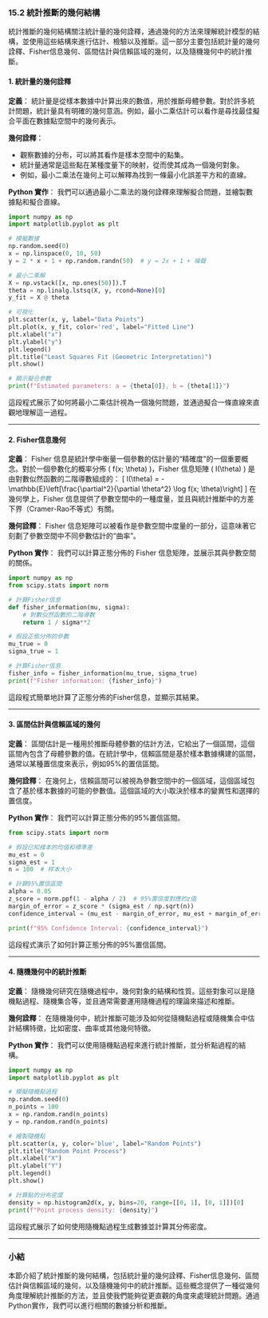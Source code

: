 ### 15.2 統計推斷的幾何結構

統計推斷的幾何結構關注統計量的幾何詮釋，通過幾何的方法來理解統計模型的結構，並使用這些結構來進行估計、檢驗以及推斷。這一部分主要包括統計量的幾何詮釋、Fisher信息幾何、區間估計與信賴區域的幾何，以及隨機幾何中的統計推斷。

#### 1. 統計量的幾何詮釋

**定義**：
統計量是從樣本數據中計算出來的數值，用於推斷母體參數。對於許多統計問題，統計量具有明確的幾何意涵。例如，最小二乘估計可以看作是尋找最佳擬合平面在數據點空間中的幾何表示。

**幾何詮釋**：
- 觀察數據的分布，可以將其看作是樣本空間中的點集。
- 統計量通常是這些點在某種度量下的映射，從而使其成為一個幾何對象。
- 例如，最小二乘法在幾何上可以解釋為找到一條最小化誤差平方和的直線。

**Python 實作**：
我們可以通過最小二乘法的幾何詮釋來理解擬合問題，並繪製數據點和擬合直線。

```python
import numpy as np
import matplotlib.pyplot as plt

# 模擬數據
np.random.seed(0)
x = np.linspace(0, 10, 50)
y = 2 * x + 1 + np.random.randn(50)  # y = 2x + 1 + 噪聲

# 最小二乘解
X = np.vstack([x, np.ones(50)]).T
theta = np.linalg.lstsq(X, y, rcond=None)[0]
y_fit = X @ theta

# 可視化
plt.scatter(x, y, label="Data Points")
plt.plot(x, y_fit, color='red', label="Fitted Line")
plt.xlabel("x")
plt.ylabel("y")
plt.legend()
plt.title("Least Squares Fit (Geometric Interpretation)")
plt.show()

# 顯示擬合參數
print(f"Estimated parameters: a = {theta[0]}, b = {theta[1]}")
```

這段程式展示了如何將最小二乘估計視為一個幾何問題，並通過擬合一條直線來直觀地理解這一過程。

---

#### 2. Fisher信息幾何

**定義**：
Fisher 信息是統計學中衡量一個參數的估計量的“精確度”的一個重要概念。對於一個參數化的概率分佈 \( f(x; \theta) \)，Fisher 信息矩陣 \( I(\theta) \) 是由對數似然函數的二階導數組成的：
\[
I(\theta) = -\mathbb{E}\left[\frac{\partial^2}{\partial \theta^2} \log f(x; \theta)\right]
\]
在幾何學上，Fisher 信息提供了參數空間中的一種度量，並且與統計推斷中的方差下界（Cramer-Rao不等式）有關。

**幾何詮釋**：
Fisher 信息矩陣可以被看作是參數空間中度量的一部分，這意味著它刻劃了參數空間中不同參數估計的“曲率”。

**Python 實作**：
我們可以計算正態分佈的 Fisher 信息矩陣，並展示其與參數空間的關係。

```python
import numpy as np
from scipy.stats import norm

# 計算Fisher信息
def fisher_information(mu, sigma):
    # 對數似然函數的二階導數
    return 1 / sigma**2

# 假設正態分佈的參數
mu_true = 0
sigma_true = 1

# 計算Fisher信息
fisher_info = fisher_information(mu_true, sigma_true)
print(f"Fisher information: {fisher_info}")
```

這段程式簡單地計算了正態分佈的Fisher信息，並顯示其結果。

---

#### 3. 區間估計與信賴區域的幾何

**定義**：
區間估計是一種用於推斷母體參數的估計方法，它給出了一個區間，這個區間內包含了母體參數的值。在統計學中，信賴區間是基於樣本數據構建的區間，通常以某種置信度來表示，例如95%的置信區間。

**幾何詮釋**：
在幾何上，信賴區間可以被視為參數空間中的一個區域，這個區域包含了基於樣本數據的可能的參數值。這個區域的大小取決於樣本的變異性和選擇的置信度。

**Python 實作**：
我們可以計算正態分佈的95%置信區間。

```python
from scipy.stats import norm

# 假設已知樣本的均值和標準差
mu_est = 0
sigma_est = 1
n = 100  # 样本大小

# 計算95%置信區間
alpha = 0.05
z_score = norm.ppf(1 - alpha / 2)  # 95%置信度對應的z值
margin_of_error = z_score * (sigma_est / np.sqrt(n))
confidence_interval = (mu_est - margin_of_error, mu_est + margin_of_error)

print(f"95% Confidence Interval: {confidence_interval}")
```

這段程式演示了如何計算正態分佈的95%置信區間。

---

#### 4. 隨機幾何中的統計推斷

**定義**：
隨機幾何研究在隨機過程中，幾何對象的結構和性質。這些對象可以是隨機點過程、隨機集合等，並且通常需要運用隨機過程的理論來描述和推斷。

**幾何詮釋**：
在隨機幾何中，統計推斷可能涉及如何從隨機點過程或隨機集合中估計結構特徵，比如密度、曲率或其他幾何特徵。

**Python 實作**：
我們可以使用隨機點過程來進行統計推斷，並分析點過程的結構。

```python
import numpy as np
import matplotlib.pyplot as plt

# 模擬隨機點過程
np.random.seed(0)
n_points = 100
x = np.random.rand(n_points)
y = np.random.rand(n_points)

# 繪製隨機點
plt.scatter(x, y, color='blue', label="Random Points")
plt.title("Random Point Process")
plt.xlabel("X")
plt.ylabel("Y")
plt.legend()
plt.show()

# 計算點的分布密度
density = np.histogram2d(x, y, bins=20, range=[[0, 1], [0, 1]])[0]
print(f"Point process density: {density}")
```

這段程式展示了如何使用隨機點過程生成數據並計算其分佈密度。

---

### 小結

本節介紹了統計推斷的幾何結構，包括統計量的幾何詮釋、Fisher信息幾何、區間估計與信賴區域的幾何，以及隨機幾何中的統計推斷。這些概念提供了一種從幾何角度理解統計推斷的方法，並且使我們能夠從更直觀的角度來處理統計問題。通過Python實作，我們可以進行相關的數據分析和推斷。